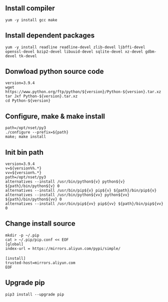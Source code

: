 ## Install compiler
`yum -y install gcc make`

## Install dependent packages
`yum -y install readline readline-devel zlib-devel libffi-devel openssl-devel bzip2-devel libuuid-devel sqlite-devel xz-devel gdbm-devel tk-devel`

## Donwload python source code
`version=3.9.4`<br />
`wget  https://www.python.org/ftp/python/${version}/Python-${version}.tar.xz`<br />
`tar Jxf Python-${version}.tar.xz`<br />
`cd Python-${version}`

## Configure, make & make install
`path=/opt/nset/py3`<br />
`./configure --prefix=${path}`<br />
`make; make install`<br />

## Init bin path
`version=3.9.4`<br />
`v=${version%%.*}`<br />
`vv=${version%.*}`<br />
`path=/opt/nset/py3`<br />
`alternatives --install /usr/bin/python${v} python${v} ${path}/bin/python${v} 0`<br />
`alternatives --install /usr/bin/pip${v} pip${v} ${path}/bin/pip${v}`<br />
`alternatives --install /usr/bin/python${vv} python${vv} ${path}/bin/python${vv} 0`<br />
`alternatives --install /usr/bin/pip${vv} pip${vv} ${path}/bin/pip${vv} 0`<br />

## Change install source
`mkdir -p ~/.pip`<br />
`cat > ~/.pip/pip.conf << EOF`<br />
`[global]`<br />
`index-url = https://mirrors.aliyun.com/pypi/simple/`<br />
<br />
`[install]`<br />
`trusted-host=mirrors.aliyun.com`<br />
`EOF`<br />

## Upgrade pip
`pip3 install --upgrade pip`<br />
